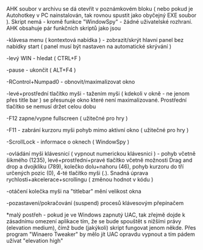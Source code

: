 AHK soubor v archivu se dá otevřít v poznámkovém bloku ( nebo pokud je Autohotkey v PC nainstalován, tak rovnou spustit jako obyčejný EXE soubor ). Skript nemá - kromě funkce "WindowSpy" - žádné uživatelské rozhraní. AHK obsahuje pár funkčních skriptů jako jsou

-klávesa menu ( kontextová nabídka ) - zobrazit/skrýt hlavní panel bez nabídky start ( panel musí být nastaven na automatické skrývání )

-levý WIN - hledat ( CTRL+F )

-pause - ukončit ( ALT+F4 )

-RControl+Numpad0 - obnovit/maximalizovat okno

-levé+prostřední tlačítko myši - tažením myši ( kdekoli v okně - ne jenom přes title bar ) se přesunuje okno které není maximalizované. Prostřední tlačítko se nemusí držet celou dobu

-F12 zapne/vypne fullscreen ( užitečné pro hry )

-F11 - zabrání kurzoru myši pohyb mimo aktivní okno ( užitečné pro hry )

-ScrollLock - informace o oknech ( WindowSpy )

-ovládání myši klávesnicí ( vypnout numerickou klávesnici ) - pohyb včetně šikmého (1235), levé+prostřední+pravé tlačítko včetně možnosti Drag and drop a dvojkliku (789), kolečko dolu+nahoru (46), pohyb kurzoru do tří určených pozic (0), 4-té tlačítko myši (.). Snadná úprava rychlosti+akcelerace+scrollingu ( změnou hodnot v kódu )

-otáčení kolečka myši na "titlebar" mění velikost okna

-pozastavení/pokračování (suspend) procesů klávesovým přepínačem

*malý postřeh - pokud je ve Windows zapnutý UAC, tak zřejmě dojde k zásadnímu omezení aplikace tím, že se bude spouštět s nižšími právy (elevation medium), čímž bude (jakýkoli) skript fungovat jenom někde. Přes program "Winaero Tweaker" by mělo jít UAC opravdu vypnout a tím pádem užívat "elevation high"
